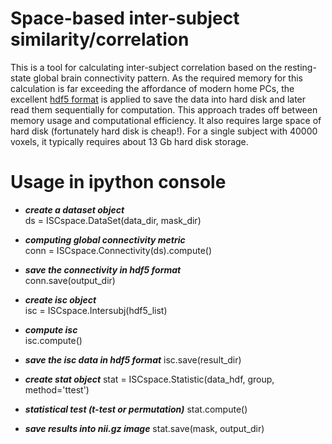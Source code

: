 # Space-based inter-subject similarity/correlation

This is a tool for calculating inter-subject correlation based on the resting-state global brain connectivity pattern. As the required memory for this calculation is far exceeding the affordance of modern home PCs, the excellent [hdf5 format](https://support.hdfgroup.org/HDF5/whatishdf5.html) is applied to save the data into hard disk and later read them sequentially for computation. This approach trades off between memory usage and computational efficiency. It also requires large space of hard disk (fortunately hard disk is cheap!). For a single subject with 40000 voxels, it typically requires about 13 Gb hard disk storage.

# Usage in ipython console

* ***create a dataset object***  
ds = ISCspace.DataSet(data_dir, mask_dir)

* ***computing global connectivity metric***  
conn = ISCspace.Connectivity(ds).compute()

* ***save the connectivity in hdf5 format***  
conn.save(output_dir)

* ***create isc object***  
isc = ISCspace.Intersubj(hdf5_list)

* ***compute isc***  
isc.compute()

* ***save the isc data in hdf5 format***
isc.save(result_dir)

* ***create stat object***
stat = ISCspace.Statistic(data_hdf, group, method='ttest')

* ***statistical test (t-test or permutation)***
stat.compute()

* ***save results into nii.gz image***
stat.save(mask, output_dir)
